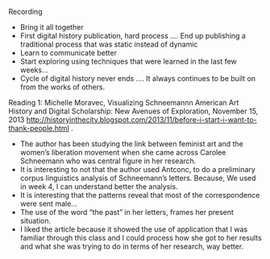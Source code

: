 
Recording 

-	Bring it all together 
-	First digital history publication, hard process …. End up publishing a traditional process that was static instead of dynamic 
-	Learn to communicate better 
-	Start exploring using techniques that were learned in the last few weeks…
-	Cycle of digital history never ends …. It always continues to be built on from the works of others.

Reading 1: Michelle Moravec, Visualizing Schneemannn American Art History and Digital Scholarship: New Avenues of Exploration, November 15, 2013 http://historyinthecity.blogspot.com/2013/11/before-i-start-i-want-to-thank-people.html .

-	The author has been studying the link between feminist art and the women’s liberation movement when she came across Carolee Schneemann who was central figure in her research.
-	It is interesting to not that the author used Antconc, to do a preliminary corpus linguistics analysis of Schneemann’s letters. Because, We used in week 4, I can understand better the analysis.
-	It is interesting that the patterns reveal that most of the correspondence were sent male…
-	The use of the word “the past” in her letters, frames her present situation.
-	I liked the article because it showed the use of application that I was familiar through this class and I could process how she got to her results and what she was trying to do in terms of her research, way better.
